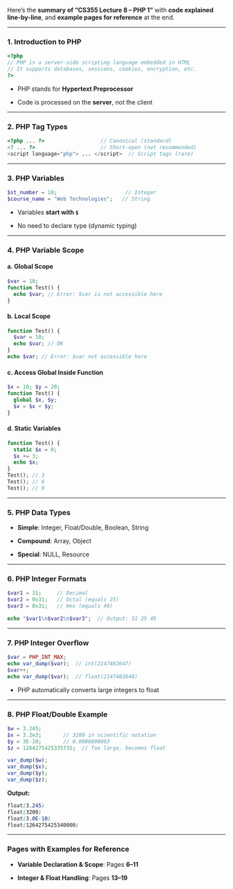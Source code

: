 Here’s the **summary of “CS355 Lecture 8 – PHP 1”** with **code explained line-by-line**, and **example pages for reference** at the end.

---

### **1. Introduction to PHP**

```php
<?php
// PHP is a server-side scripting language embedded in HTML
// It supports databases, sessions, cookies, encryption, etc.
?>
```

- PHP stands for **Hypertext Preprocessor**
    
- Code is processed on the **server**, not the client
    

---

### **2. PHP Tag Types**

```php
<?php ... ?>                  // Canonical (standard)
<? ... ?>                     // Short-open (not recommended)
<script language="php"> ... </script>  // Script tags (rare)
```

---

### **3. PHP Variables**

```php
$st_number = 18;                      // Integer
$course_name = "Web Technologies";   // String
```

- Variables **start with `$`**
    
- No need to declare type (dynamic typing)
    

---

### **4. PHP Variable Scope**

#### a. **Global Scope**

```php
$var = 10;
function Test() {
  echo $var; // Error: $var is not accessible here
}
```

#### b. **Local Scope**

```php
function Test() {
  $var = 10;
  echo $var; // OK
}
echo $var; // Error: $var not accessible here
```

#### c. **Access Global Inside Function**

```php
$x = 10; $y = 20;
function Test() {
  global $x, $y;
  $x = $x + $y;
}
```

#### d. **Static Variables**

```php
function Test() {
  static $x = 0;
  $x += 3;
  echo $x;
}
Test(); // 3
Test(); // 6
Test(); // 9
```

---

### **5. PHP Data Types**

- **Simple**: Integer, Float/Double, Boolean, String
    
- **Compound**: Array, Object
    
- **Special**: NULL, Resource
    

---

### **6. PHP Integer Formats**

```php
$var1 = 31;     // Decimal
$var2 = 0o31;   // Octal (equals 25)
$var3 = 0x31;   // Hex (equals 49)

echo "$var1\n$var2\n$var3";  // Output: 31 25 49
```

---

### **7. PHP Integer Overflow**

```php
$var = PHP_INT_MAX;
echo var_dump($var);  // int(2147483647)
$var++;
echo var_dump($var);  // float(2147483648)
```

- PHP automatically converts large integers to float
    

---

### **8. PHP Float/Double Example**

```php
$w = 3.245;
$x = 3.2e3;       // 3200 in scientific notation
$y = 3E-10;       // 0.0000000003
$z = 1264275425335735;  // Too large, becomes float

var_dump($w);
var_dump($x);
var_dump($y);
var_dump($z);
```

**Output:**

```scss
float(3.245)
float(3200)
float(3.0E-10)
float(1264275425340000)
```

---

### **Pages with Examples for Reference**

- **Variable Declaration & Scope**: Pages **6–11**
    
- **Integer & Float Handling**: Pages **13–19**